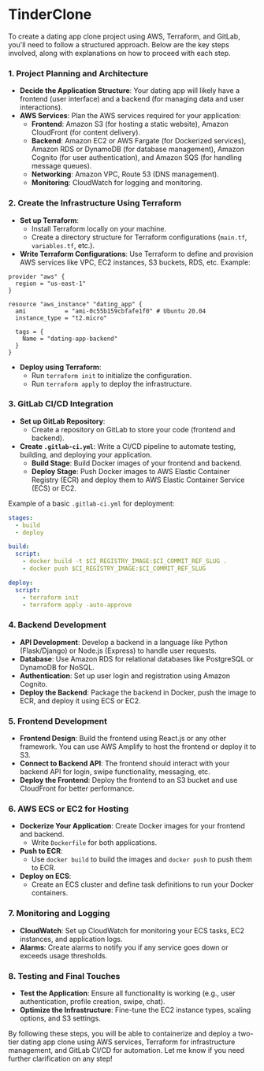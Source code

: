 # TinderClone
To create a dating app clone project using AWS, Terraform, and GitLab, you'll need to follow a structured approach. Below are the key steps involved, along with explanations on how to proceed with each step.

### 1. **Project Planning and Architecture**
   - **Decide the Application Structure**: Your dating app will likely have a frontend (user interface) and a backend (for managing data and user interactions).
   - **AWS Services**: Plan the AWS services required for your application:
     - **Frontend**: Amazon S3 (for hosting a static website), Amazon CloudFront (for content delivery).
     - **Backend**: Amazon EC2 or AWS Fargate (for Dockerized services), Amazon RDS or DynamoDB (for database management), Amazon Cognito (for user authentication), and Amazon SQS (for handling message queues).
     - **Networking**: Amazon VPC, Route 53 (DNS management).
     - **Monitoring**: CloudWatch for logging and monitoring.

### 2. **Create the Infrastructure Using Terraform**
   - **Set up Terraform**: 
     - Install Terraform locally on your machine.
     - Create a directory structure for Terraform configurations (`main.tf`, `variables.tf`, etc.).
   - **Write Terraform Configurations**: Use Terraform to define and provision AWS services like VPC, EC2 instances, S3 buckets, RDS, etc. Example:

   ```hcl
   provider "aws" {
     region = "us-east-1"
   }

   resource "aws_instance" "dating_app" {
     ami           = "ami-0c55b159cbfafe1f0" # Ubuntu 20.04
     instance_type = "t2.micro"

     tags = {
       Name = "dating-app-backend"
     }
   }
   ```

   - **Deploy using Terraform**: 
     - Run `terraform init` to initialize the configuration.
     - Run `terraform apply` to deploy the infrastructure.

### 3. **GitLab CI/CD Integration**
   - **Set up GitLab Repository**: 
     - Create a repository on GitLab to store your code (frontend and backend).
   - **Create `.gitlab-ci.yml`**: Write a CI/CD pipeline to automate testing, building, and deploying your application.
     - **Build Stage**: Build Docker images of your frontend and backend.
     - **Deploy Stage**: Push Docker images to AWS Elastic Container Registry (ECR) and deploy them to AWS Elastic Container Service (ECS) or EC2.

   Example of a basic `.gitlab-ci.yml` for deployment:
   ```yaml
   stages:
     - build
     - deploy

   build:
     script:
       - docker build -t $CI_REGISTRY_IMAGE:$CI_COMMIT_REF_SLUG .
       - docker push $CI_REGISTRY_IMAGE:$CI_COMMIT_REF_SLUG

   deploy:
     script:
       - terraform init
       - terraform apply -auto-approve
   ```

### 4. **Backend Development**
   - **API Development**: Develop a backend in a language like Python (Flask/Django) or Node.js (Express) to handle user requests.
   - **Database**: Use Amazon RDS for relational databases like PostgreSQL or DynamoDB for NoSQL.
   - **Authentication**: Set up user login and registration using Amazon Cognito.
   - **Deploy the Backend**: Package the backend in Docker, push the image to ECR, and deploy it using ECS or EC2.

### 5. **Frontend Development**
   - **Frontend Design**: Build the frontend using React.js or any other framework. You can use AWS Amplify to host the frontend or deploy it to S3.
   - **Connect to Backend API**: The frontend should interact with your backend API for login, swipe functionality, messaging, etc.
   - **Deploy the Frontend**: Deploy the frontend to an S3 bucket and use CloudFront for better performance.

### 6. **AWS ECS or EC2 for Hosting**
   - **Dockerize Your Application**: Create Docker images for your frontend and backend.
     - Write `Dockerfile` for both applications.
   - **Push to ECR**: 
     - Use `docker build` to build the images and `docker push` to push them to ECR.
   - **Deploy on ECS**:
     - Create an ECS cluster and define task definitions to run your Docker containers.

### 7. **Monitoring and Logging**
   - **CloudWatch**: Set up CloudWatch for monitoring your ECS tasks, EC2 instances, and application logs.
   - **Alarms**: Create alarms to notify you if any service goes down or exceeds usage thresholds.

### 8. **Testing and Final Touches**
   - **Test the Application**: Ensure all functionality is working (e.g., user authentication, profile creation, swipe, chat).
   - **Optimize the Infrastructure**: Fine-tune the EC2 instance types, scaling options, and S3 settings.

By following these steps, you will be able to containerize and deploy a two-tier dating app clone using AWS services, Terraform for infrastructure management, and GitLab CI/CD for automation. Let me know if you need further clarification on any step!
